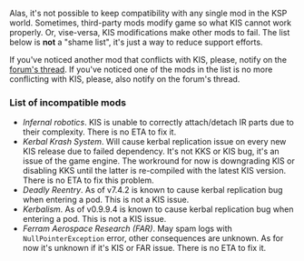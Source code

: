 Alas, it's not possible to keep compatibility with any single mod in the KSP world. Sometimes, third-party mods modify game so what KIS cannot work properly. Or, vise-versa, KIS modifications make other mods to fail. The list below is **not** a "shame list", it's just a way to reduce support efforts.

If you've noticed another mod that conflicts with KIS, please, notify on the [forum's thread](http://forum.kerbalspaceprogram.com/index.php?/topic/101928-110-kerbal-inventory-system-kis-127/). If you've noticed one of the mods in the list is no more conflicting with KIS, please, also notify on the forum's thread.

### List of incompatible mods

- *Infernal robotics*. KIS is unable to correctly attach/detach IR parts due to their complexity. There is no ETA to fix it.
- *Kerbal Krash System*. Will cause kerbal replication issue on every new KIS release due to failed dependency. It's not KKS or KIS bug, it's an issue of the game engine. The workround for now is downgrading KIS or disabling KKS until the latter is re-compiled with the latest KIS version. There is no ETA to fix this problem.
- *Deadly Reentry*. As of v7.4.2 is known to cause kerbal replication bug when entering a pod. This is not a KIS issue.
- *Kerbalism*. As of v0.9.9.4 is known to cause kerbal replication bug when entering a pod. This is not a KIS issue.
- *Ferram Aerospace Research (FAR)*. May spam logs with `NullPointerException` error, other consequences are unknown. As for now it's unknown if it's KIS or FAR issue. There is no ETA to fix it.